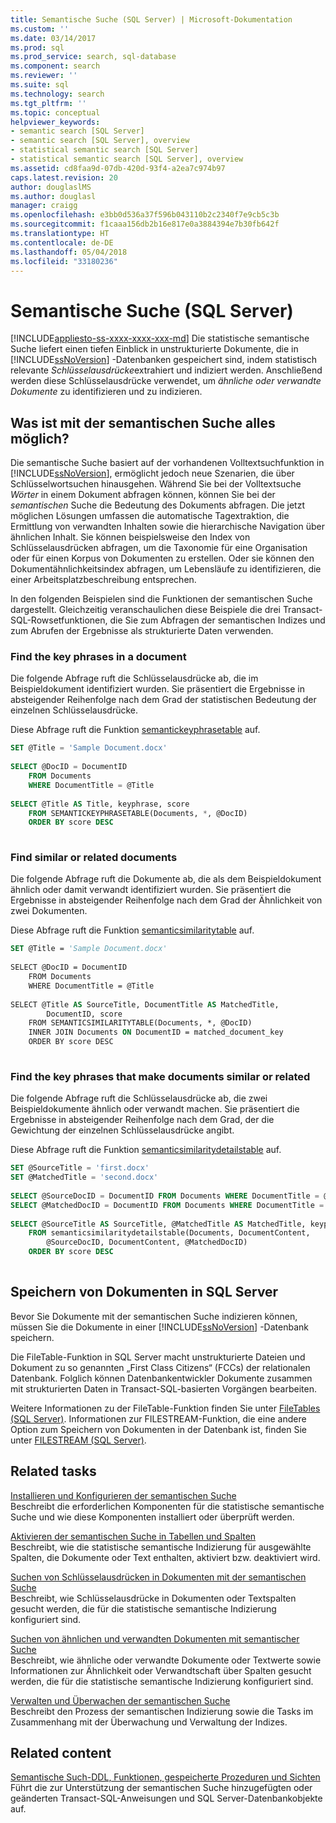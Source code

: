 ```yaml
---
title: Semantische Suche (SQL Server) | Microsoft-Dokumentation
ms.custom: ''
ms.date: 03/14/2017
ms.prod: sql
ms.prod_service: search, sql-database
ms.component: search
ms.reviewer: ''
ms.suite: sql
ms.technology: search
ms.tgt_pltfrm: ''
ms.topic: conceptual
helpviewer_keywords:
- semantic search [SQL Server]
- semantic search [SQL Server], overview
- statistical semantic search [SQL Server]
- statistical semantic search [SQL Server], overview
ms.assetid: cd8faa9d-07db-420d-93f4-a2ea7c974b97
caps.latest.revision: 20
author: douglaslMS
ms.author: douglasl
manager: craigg
ms.openlocfilehash: e3bb0d536a37f596b043110b2c2340f7e9cb5c3b
ms.sourcegitcommit: f1caaa156db2b16e817e0a3884394e7b30fb642f
ms.translationtype: HT
ms.contentlocale: de-DE
ms.lasthandoff: 05/04/2018
ms.locfileid: "33180236"
---
```

# <a name="semantic-search-sql-server"></a>Semantische Suche (SQL Server)
[!INCLUDE[appliesto-ss-xxxx-xxxx-xxx-md](../../includes/appliesto-ss-xxxx-xxxx-xxx-md.md)]
Die statistische semantische Suche liefert einen tiefen Einblick in unstrukturierte Dokumente, die in [!INCLUDE[ssNoVersion](../../includes/ssnoversion-md.md)] -Datenbanken gespeichert sind, indem statistisch relevante *Schlüsselausdrücke*extrahiert und indiziert werden. Anschließend werden diese Schlüsselausdrücke verwendet, um *ähnliche oder verwandte Dokumente* zu identifizieren und zu indizieren.  
  
##  <a name="whatcanido"></a> Was ist mit der semantischen Suche alles möglich?  
 Die semantische Suche basiert auf der vorhandenen Volltextsuchfunktion in [!INCLUDE[ssNoVersion](../../includes/ssnoversion-md.md)], ermöglicht jedoch neue Szenarien, die über Schlüsselwortsuchen hinausgehen. Während Sie bei der Volltextsuche *Wörter* in einem Dokument abfragen können, können Sie bei der *semantischen* Suche die Bedeutung des Dokuments abfragen. Die jetzt möglichen Lösungen umfassen die automatische Tagextraktion, die Ermittlung von verwandten Inhalten sowie die hierarchische Navigation über ähnlichen Inhalt. Sie können beispielsweise den Index von Schlüsselausdrücken abfragen, um die Taxonomie für eine Organisation oder für einen Korpus von Dokumenten zu erstellen. Oder sie können den Dokumentähnlichkeitsindex abfragen, um Lebensläufe zu identifizieren, die einer Arbeitsplatzbeschreibung entsprechen.  
  
 In den folgenden Beispielen sind die Funktionen der semantischen Suche dargestellt. Gleichzeitig veranschaulichen diese Beispiele die drei Transact-SQL-Rowsetfunktionen, die Sie zum Abfragen der semantischen Indizes und zum Abrufen der Ergebnisse als strukturierte Daten verwenden.  
  
###  <a name="find1"></a> Find the key phrases in a document  
 Die folgende Abfrage ruft die Schlüsselausdrücke ab, die im Beispieldokument identifiziert wurden. Sie präsentiert die Ergebnisse in absteigender Reihenfolge nach dem Grad der statistischen Bedeutung der einzelnen Schlüsselausdrücke.
 
 Diese Abfrage ruft die Funktion [semantickeyphrasetable](../../relational-databases/system-functions/semantickeyphrasetable-transact-sql.md) auf.  
  
```sql  
SET @Title = 'Sample Document.docx'  
  
SELECT @DocID = DocumentID  
    FROM Documents  
    WHERE DocumentTitle = @Title  
  
SELECT @Title AS Title, keyphrase, score  
    FROM SEMANTICKEYPHRASETABLE(Documents, *, @DocID)  
    ORDER BY score DESC  
  
```  
  
###  <a name="find2"></a> Find similar or related documents  
 Die folgende Abfrage ruft die Dokumente ab, die als dem Beispieldokument ähnlich oder damit verwandt identifiziert wurden. Sie präsentiert die Ergebnisse in absteigender Reihenfolge nach dem Grad der Ähnlichkeit von zwei Dokumenten.
 
 Diese Abfrage ruft die Funktion [semanticsimilaritytable](../../relational-databases/system-functions/semanticsimilaritytable-transact-sql.md) auf.  
  
```vb  
SET @Title = 'Sample Document.docx'  
  
SELECT @DocID = DocumentID  
    FROM Documents  
    WHERE DocumentTitle = @Title  
  
SELECT @Title AS SourceTitle, DocumentTitle AS MatchedTitle,  
        DocumentID, score  
    FROM SEMANTICSIMILARITYTABLE(Documents, *, @DocID)  
    INNER JOIN Documents ON DocumentID = matched_document_key  
    ORDER BY score DESC  
  
```  
  
###  <a name="find3"></a> Find the key phrases that make documents similar or related  
 Die folgende Abfrage ruft die Schlüsselausdrücke ab, die zwei Beispieldokumente ähnlich oder verwandt machen. Sie präsentiert die Ergebnisse in absteigender Reihenfolge nach dem Grad, der die Gewichtung der einzelnen Schlüsselausdrücke angibt.
 
 Diese Abfrage ruft die Funktion [semanticsimilaritydetailstable](../../relational-databases/system-functions/semanticsimilaritydetailstable-transact-sql.md) auf.  
  
```sql  
SET @SourceTitle = 'first.docx'  
SET @MatchedTitle = 'second.docx'  
  
SELECT @SourceDocID = DocumentID FROM Documents WHERE DocumentTitle = @SourceTitle  
SELECT @MatchedDocID = DocumentID FROM Documents WHERE DocumentTitle = @MatchedTitle  
  
SELECT @SourceTitle AS SourceTitle, @MatchedTitle AS MatchedTitle, keyphrase, score  
    FROM semanticsimilaritydetailstable(Documents, DocumentContent,  
        @SourceDocID, DocumentContent, @MatchedDocID)  
    ORDER BY score DESC  
  
```  
  
##  <a name="store"></a> Speichern von Dokumenten in SQL Server  
 Bevor Sie Dokumente mit der semantischen Suche indizieren können, müssen Sie die Dokumente in einer [!INCLUDE[ssNoVersion](../../includes/ssnoversion-md.md)] -Datenbank speichern.  
  
 Die FileTable-Funktion in SQL Server macht unstrukturierte Dateien und Dokument zu so genannten „First Class Citizens“ (FCCs) der relationalen Datenbank. Folglich können Datenbankentwickler Dokumente zusammen mit strukturierten Daten in Transact-SQL-basierten Vorgängen bearbeiten.  
  
 Weitere Informationen zu der FileTable-Funktion finden Sie unter [FileTables &#40;SQL Server&#41;](../../relational-databases/blob/filetables-sql-server.md). Informationen zur FILESTREAM-Funktion, die eine andere Option zum Speichern von Dokumenten in der Datenbank ist, finden Sie unter [FILESTREAM &#40;SQL Server&#41;](../../relational-databases/blob/filestream-sql-server.md).  
  
##  <a name="reltasks"></a> Related tasks  
 [Installieren und Konfigurieren der semantischen Suche](../../relational-databases/search/install-and-configure-semantic-search.md)  
 Beschreibt die erforderlichen Komponenten für die statistische semantische Suche und wie diese Komponenten installiert oder überprüft werden.  
  
 [Aktivieren der semantischen Suche in Tabellen und Spalten](../../relational-databases/search/enable-semantic-search-on-tables-and-columns.md)  
 Beschreibt, wie die statistische semantische Indizierung für ausgewählte Spalten, die Dokumente oder Text enthalten, aktiviert bzw. deaktiviert wird.  
  
 [Suchen von Schlüsselausdrücken in Dokumenten mit der semantischen Suche](../../relational-databases/search/find-key-phrases-in-documents-with-semantic-search.md)  
 Beschreibt, wie Schlüsselausdrücke in Dokumenten oder Textspalten gesucht werden, die für die statistische semantische Indizierung konfiguriert sind.  
  
 [Suchen von ähnlichen und verwandten Dokumenten mit semantischer Suche](../../relational-databases/search/find-similar-and-related-documents-with-semantic-search.md)  
 Beschreibt, wie ähnliche oder verwandte Dokumente oder Textwerte sowie Informationen zur Ähnlichkeit oder Verwandtschaft über Spalten gesucht werden, die für die statistische semantische Indizierung konfiguriert sind.  
  
 [Verwalten und Überwachen der semantischen Suche](../../relational-databases/search/manage-and-monitor-semantic-search.md)  
 Beschreibt den Prozess der semantischen Indizierung sowie die Tasks im Zusammenhang mit der Überwachung und Verwaltung der Indizes.  
  
##  <a name="relcontent"></a> Related content  
 [Semantische Such-DDL, Funktionen, gespeicherte Prozeduren und Sichten](../../relational-databases/search/semantic-search-ddl-functions-stored-procedures-and-views.md)  
 Führt die zur Unterstützung der semantischen Suche hinzugefügten oder geänderten Transact-SQL-Anweisungen und SQL Server-Datenbankobjekte auf.  
  
  
